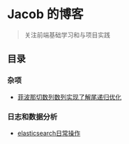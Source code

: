# Jacob 的博客

> 关注前端基础学习和与项目实践

## 目录

### 杂项

- [菲波那切数列数列实现了解尾递归优化](https://github.com/i-zxl/Articles/issues/1)

### 日志和数据分析
- [elasticsearch日常操作](https://github.com/i-zxl/Articles/issues/2)

